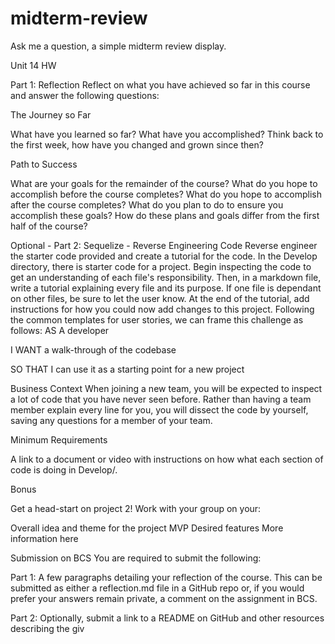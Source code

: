 # midterm-review

Ask me a question, a simple midterm review display.

Unit 14 HW

Part 1: Reflection
Reflect on what you have achieved so far in this course and answer the following questions:

The Journey so Far

What have you learned so far?
What have you accomplished?
Think back to the first week, how have you changed and grown since then?

Path to Success

What are your goals for the remainder of the course?
What do you hope to accomplish before the course completes?
What do you hope to accomplish after the course completes?
What do you plan to do to ensure you accomplish these goals?
How do these plans and goals differ from the first half of the course?

Optional - Part 2: Sequelize - Reverse Engineering Code
Reverse engineer the starter code provided and create a tutorial for the code.
In the Develop directory, there is starter code for a project. Begin inspecting the code to get an understanding of each file's responsibility. Then, in a markdown file, write a tutorial explaining every file and its purpose. If one file is dependant on other files, be sure to let the user know.
At the end of the tutorial, add instructions for how you could now add changes to this project.
Following the common templates for user stories, we can frame this challenge as follows:
AS A developer

I WANT a walk-through of the codebase

SO THAT I can use it as a starting point for a new project

Business Context
When joining a new team, you will be expected to inspect a lot of code that you have never seen before. Rather than having a team member explain every line for you, you will dissect the code by yourself, saving any questions for a member of your team.

Minimum Requirements

A link to a document or video with instructions on how what each section of code is doing in Develop/.

Bonus

Get a head-start on project 2! Work with your group on your:

Overall idea and theme for the project
MVP
Desired features
More information here

Submission on BCS
You are required to submit the following:

Part 1: A few paragraphs detailing your reflection of the course. This can be submitted as either a reflection.md file in a GitHub repo or, if you would prefer your answers remain private, a comment on the assignment in BCS.

Part 2: Optionally, submit a link to a README on GitHub and other resources describing the giv
